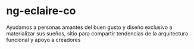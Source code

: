 # ng-eclaire-co

Ayudamos a personas amantes del buen gusto y 
diseño exclusivo a materializar sus sueños, sitio para compartir tendencias de la arquitectura funcional y apoyo a creadores

